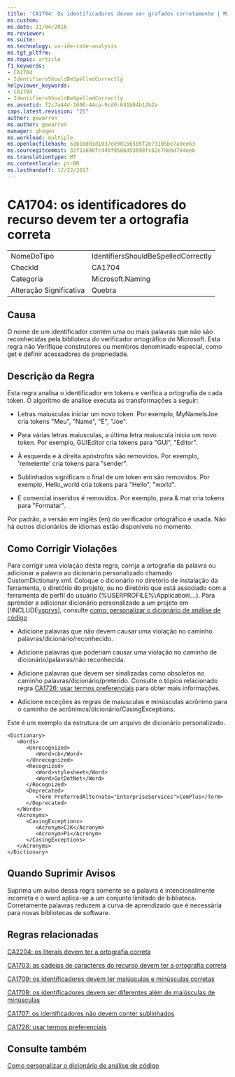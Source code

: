 ```yaml
---
title: 'CA1704: Os identificadores devem ser grafados corretamente | Microsoft Docs'
ms.custom: 
ms.date: 11/04/2016
ms.reviewer: 
ms.suite: 
ms.technology: vs-ide-code-analysis
ms.tgt_pltfrm: 
ms.topic: article
f1_keywords:
- CA1704
- IdentifiersShouldBeSpelledCorrectly
helpviewer_keywords:
- CA1704
- IdentifiersShouldBeSpelledCorrectly
ms.assetid: f2c7a44d-1690-44ca-9cd0-681b04b12b2a
caps.latest.revision: "25"
author: gewarren
ms.author: gewarren
manager: ghogen
ms.workload: multiple
ms.openlocfilehash: 63b10dd1d1037ee90156505f2e73105be7a9ee63
ms.sourcegitcommit: 32f1a690fc445f9586d53698fc82c7debd784eeb
ms.translationtype: MT
ms.contentlocale: pt-BR
ms.lasthandoff: 12/22/2017
---
```

# <a name="ca1704-identifiers-should-be-spelled-correctly"></a>CA1704: os identificadores do recurso devem ter a ortografia correta
|||  
|-|-|  
|NomeDoTipo|IdentifiersShouldBeSpelledCorrectly|  
|CheckId|CA1704|  
|Categoria|Microsoft.Naming|  
|Alteração Significativa|Quebra|  
  
## <a name="cause"></a>Causa  
 O nome de um identificador contém uma ou mais palavras que não são reconhecidas pela biblioteca do verificador ortográfico do Microsoft. Esta regra não Verifique construtores ou membros denominado especial, como get e definir acessadores de propriedade.  
  
## <a name="rule-description"></a>Descrição da Regra  
 Esta regra analisa o identificador em tokens e verifica a ortografia de cada token. O algoritmo de análise executa as transformações a seguir:  
  
-   Letras maiusculas iniciar um novo token. Por exemplo, MyNameIsJoe cria tokens "Meu", "Name", "É", "Joe".  
  
-   Para várias letras maiusculas, a última letra maiuscula inicia um novo token. Por exemplo, GUIEditor cria tokens para "GUI", "Editor".  
  
-   À esquerda e à direita apóstrofos são removidos. Por exemplo, 'remetente' cria tokens para "sender".  
  
-   Sublinhados significam o final de um token em são removidos. Por exemplo, Hello_world cria tokens para "Hello", "world".  
  
-   E comercial inseridos é removidos. Por exemplo, para & mat cria tokens para "Formatar".  
  
 Por padrão, a versão em inglês (en) do verificador ortográfico é usada. Não há outros dicionários de idiomas estão disponíveis no momento.  
  
## <a name="how-to-fix-violations"></a>Como Corrigir Violações  
 Para corrigir uma violação desta regra, corrija a ortografia da palavra ou adicionar a palavra ao dicionário personalizado chamado CustomDictionary.xml. Coloque o dicionário no diretório de instalação da ferramenta, o diretório do projeto, ou no diretório que está associado com a ferramenta de perfil do usuário (%USERPROFILE%\Application\\...). Para aprender a adicionar dicionário personalizado a um projeto em [!INCLUDE[vsprvs](../code-quality/includes/vsprvs_md.md)], consulte [como: personalizar o dicionário de análise de código](../code-quality/how-to-customize-the-code-analysis-dictionary.md)  
  
-   Adicione palavras que não devem causar uma violação no caminho palavras/dicionário/reconhecido.  
  
-   Adicione palavras que poderiam causar uma violação no caminho de dicionário/palavras/não reconhecida.  
  
-   Adicione palavras que devem ser sinalizadas como obsoletos no caminho palavras/dicionário/preterido. Consulte o tópico relacionado regra [CA1726: usar termos preferenciais](../code-quality/ca1726-use-preferred-terms.md) para obter mais informações.  
  
-   Adicione exceções às regras de maiusculas e minúsculas acrônimo para o caminho de acrônimos/dicionário/CasingExceptions.  
  
 Este é um exemplo da estrutura de um arquivo de dicionário personalizado.  
  
```  
<Dictionary>  
   <Words>  
      <Unrecognized>  
         <Word>cb</Word>  
      </Unrecognized>  
      <Recognized>  
         <Word>stylesheet</Word>  
         <Word>GotDotNet</Word>  
      </Recognized>  
      <Deprecated>  
         <Term PreferredAlternate="EnterpriseServices">ComPlus</Term>  
      </Deprecated>  
   </Words>  
   <Acronyms>  
      <CasingExceptions>  
         <Acronym>CJK</Acronym>  
         <Acronym>Pi</Acronym>  
      </CasingExceptions>  
   </Acronyms>  
</Dictionary>  
```  
  
## <a name="when-to-suppress-warnings"></a>Quando Suprimir Avisos  
 Suprima um aviso dessa regra somente se a palavra é intencionalmente incorreta e o word aplica-se a um conjunto limitado de biblioteca. Corretamente palavras reduzem a curva de aprendizado que é necessária para novas bibliotecas de software.  
  
## <a name="related-rules"></a>Regras relacionadas  
 [CA2204: os literais devem ter a ortografia correta](../code-quality/ca2204-literals-should-be-spelled-correctly.md)  
  
 [CA1703: as cadeias de caracteres do recurso devem ter a ortografia correta](../code-quality/ca1703-resource-strings-should-be-spelled-correctly.md)  
  
 [CA1709: os identificadores devem ter maiúsculas e minúsculas corretas](../code-quality/ca1709-identifiers-should-be-cased-correctly.md)  
  
 [CA1708: os identificadores devem ser diferentes além de maiúsculas de minúsculas](../code-quality/ca1708-identifiers-should-differ-by-more-than-case.md)  
  
 [CA1707: os identificadores não devem conter sublinhados](../code-quality/ca1707-identifiers-should-not-contain-underscores.md)  
  
 [CA1726: usar termos preferenciais](../code-quality/ca1726-use-preferred-terms.md)  
  
## <a name="see-also"></a>Consulte também  
 [Como personalizar o dicionário de análise de código](../code-quality/how-to-customize-the-code-analysis-dictionary.md)
